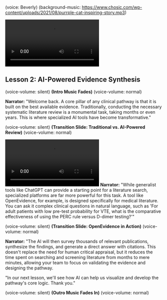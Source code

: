 (voice: Beverly)
(background-music: https://www.chosic.com/wp-content/uploads/2021/08/purrple-cat-inspiring-story.mp3)

![An animation of a computer processing vast amounts of data and research papers.](https://vod-progressive.akamaized.net/exp=1724562261~acl=%2Fvimeo-prod-skyfire-std-us%2F01%2F1697%2F13%2F333488887%2F1316047323.mp4~hmac=62d5a3746a5c102b1f8ac92f7c03038622c5e533c393717208d0a5146c8206d0/vimeo-prod-skyfire-std-us/01/1697/13/333488887/1316047323.mp4?filename=file.mp4)
## Lesson 2: AI-Powered Evidence Synthesis

(voice-volume: silent)
**(Intro Music Fades)**
(voice-volume: normal)

**Narrator:** "Welcome back. A core pillar of any clinical pathway is that it is built on the best available evidence. Traditionally, conducting the necessary systematic literature review is a monumental task, taking months or even years. This is where specialized AI tools have become transformative."

(voice-volume: silent)
**(Transition Slide: Traditional vs. AI-Powered Review)**
(voice-volume: normal)

![An animation of a user typing a question into a search bar for a specialized tool like OpenEvidence.](https://vod-progressive.akamaized.net/exp=1724562306~acl=%2Fvimeo-prod-skyfire-std-us%2F01%2F2207%2F13%2F336039579%2F1325148386.mp4~hmac=a4b3d3c2c1b0b9b8b7b6b5b4b3b2b1b0b9b8b7b6b5b4b3b2b1b0b9b8b7b6b5b4/vimeo-prod-skyfire-std-us/01/2207/13/336039579/1325148386.mp4?filename=file.mp4)
**Narrator:** "While generalist tools like ChatGPT can provide a starting point for a literature search, specialized platforms are far more powerful for this task. A tool like OpenEvidence, for example, is designed specifically for medical literature. You can ask it complex clinical questions in natural language, such as 'For adult patients with low pre-test probability for VTE, what is the comparative effectiveness of using the PERC rule versus D-dimer testing?'"

(voice-volume: silent)
**(Transition Slide: OpenEvidence in Action)**
(voice-volume: normal)

**Narrator:** "The AI will then survey thousands of relevant publications, synthesize the findings, and generate a direct answer with citations. This doesn't replace the need for human critical appraisal, but it reduces the time spent on searching and screening literature from months to mere minutes, allowing your team to focus on validating the evidence and designing the pathway.

"In our next lesson, we'll see how AI can help us visualize and develop the pathway's core logic. Thank you."

(voice-volume: silent)
**(Outro Music Fades In)**
(voice-volume: normal)
